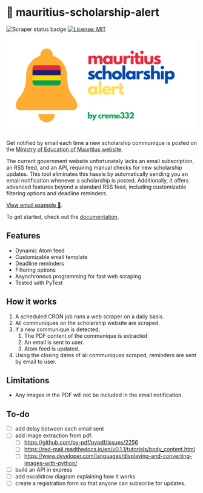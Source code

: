 # 🔔 mauritius-scholarship-alert
![Scraper status badge](https://github.com/creme332/mauritius-scholarship-alert/actions/workflows/main.yml/badge.svg)
[![License: MIT](https://img.shields.io/badge/License-MIT-yellow.svg)](https://opensource.org/licenses/MIT)

![logo](assets/logo.png)

Get notified by email each time a new scholarship communique is posted on the [Ministry of Education of Mauritius website](https://education.govmu.org/Pages/Downloads/Scholarships/Scholarships-for-Mauritius-Students.aspx).

The current government website unfortunately lacks an email subscription, an RSS feed, and an API, requiring manual checks for new scholarship updates. This tool eliminates this hassle by automatically sending you an email notification whenever a scholarship is posted. Additionally, it offers advanced features beyond a standard RSS feed, including customizable filtering options and deadline reminders.

[View email example 📧](assets/sample_email.pdf).

To get started, check out the [documentation](docs).

## Features
- Dynamic Atom feed
- Customizable email template
- Deadline reminders
- Filtering options
- Asynchronous programming for fast web scraping
- Tested with PyTest

## How it works
1. A scheduled CRON job runs a web scraper on a daily basis.
2. All communiques on the scholarship website are scraped.
3. If a new communique is detected,
   1. The PDF content of the communique is extracted
   2. An email is sent to user.
   3. Atom feed is updated.
4. Using the closing dates of all communiques scraped, reminders are sent by email to user.

## Limitations
- Any images in the PDF will not be included in the email notification.


## To-do
- [ ] add delay between each email sent
- [ ] add image extraction from pdf:
  - [ ] https://github.com/py-pdf/pypdf/issues/2256
  - [ ] https://red-mail.readthedocs.io/en/v0.1.1/tutorials/body_content.html
  - [ ] https://www.developer.com/languages/displaying-and-converting-images-with-python/
- [ ] build an API in express
- [ ] add excalidraw diagram explaining how it works
- [ ] create a registration form so that anyone can subscribe for updates.